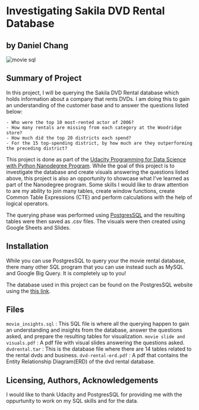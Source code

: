 # Investigating Sakila DVD Rental Database
## by Daniel Chang

![movie sql](https://user-images.githubusercontent.com/92649864/160714167-1ed61085-4bf9-4178-9ea7-291ee3943bcb.jpg)

## Summary of Project
In this project, I will be querying the Sakila DVD Rental database which holds information about a company that rents DVDs. I am doing this to gain an understanding of the customer base and to answer the questions listed below:
~~~~~
- Who were the top 10 most-rented actor of 2006?
- How many rentals are missing from each category at the Woodridge store?
- How much did the top 20 districts each spend?
- For the 15 top-spending district, by how much are they outperforming the preceding district?
~~~~~
This project is done as part of the [Udacity Programming for Data Science with Python Nanodegree Program](https://www.udacity.com/course/programming-for-data-science-nanodegree--nd104). While the goal of this project is to investigate the database and create visuals answering the questions listed above, this project is also an opportunity to showcase what I've learned as part of the Nanodegree program. Some skills I would like to draw attention to are my ability to join many tables, create window functions, create Common Table Expressions (CTE) and perform calculations with the help of logical operators.

The querying phase was performed using [PostgresSQL](https://www.postgresql.org/) and the resulting tables were then saved as .csv files. The visuals were then created using Google Sheets and Slides.

## Installation
While you can use PostgresSQL to query your the movie rental database, there many other SQL program that you can use instead such as MySQL and Google Big Query. It is completely up to you!

The database used in this project can be found on the PostgresSQL website using the [this link](https://www.postgresqltutorial.com/load-postgresql-sample-database/).

## Files
`movie_insights.sql` : This SQL file is where all the querying happen to gain an understanding and insights from the database, answer the questions asked, and prepare the resulting tables for visualization.
`movie slide and visuals.pdf` : A pdf file with visual slides answering the questions asked.
`dvdrental.tar` : This is the database file where there are 14 tables related to the rental dvds and business.
`dvd-rental-erd.pdf` : A pdf that contains the Entity Relationship Diagram(ERD) of the dvd rental database.

## Licensing, Authors, Acknowledgements
I would like to thank Udacity and PostgresSQL for providing me with the oppurtunity to work on my SQL skills and for the data.
